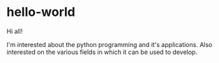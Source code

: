 # hello-world

Hi all!

I'm interested about the python programming and it's applications.
Also interested on the various fields in which it can be used to develop.
